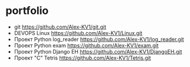 # portfolio

* git <https://github.com/Alex-KV1/git.git>
* DEVOPS Linux <https://github.com/Alex-KV1/Linux.git>
* Проект Python log_reader <https://github.com/Alex-KV1/log_reader.git>
* Проект Python exam <https://github.com/Alex-KV1/exam.git>
* Проект Python Django EH <https://github.com/Alex-KV1/DjangoEH.git>
* Проект "С" Tetris <https://github.com/Alex-KV1/Tetris.git>